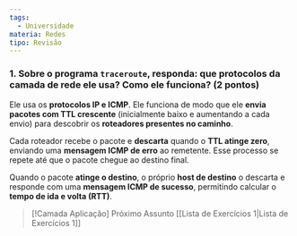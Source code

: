 ```yaml
---
tags:
  - Universidade
materia: Redes
tipo: Revisão
---
```

### 1. Sobre o programa `traceroute`, responda: que **protocolos** da camada de rede ele usa? Como ele funciona? (2 pontos)

Ele usa os **protocolos IP e ICMP**. Ele funciona de modo que ele **envia pacotes com TTL crescente** (inicialmente baixo e aumentando a cada envio) para descobrir os **roteadores presentes no caminho**. 

Cada roteador recebe o pacote e **descarta** quando o **TTL atinge zero**, enviando uma **mensagem ICMP de erro** ao remetente. Esse processo se repete até que o pacote chegue ao destino final. 

Quando o pacote **atinge o destino**, o próprio **host de destino** o descarta e responde com uma **mensagem ICMP de sucesso**, permitindo calcular o **tempo de ida e volta (RTT)**.


> [!Camada Aplicação] Próximo Assunto 
> [[Lista de Exercı́cios 1|Lista de Exercı́cios 1]]